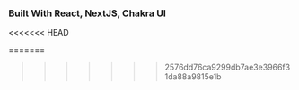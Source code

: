 
### Built With React, NextJS, Chakra UI

<<<<<<< HEAD

=======
>>>>>>> 2576dd76ca9299db7ae3e3966f31da88a9815e1b

